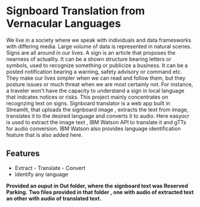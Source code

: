 # Signboard Translation from Vernacular Languages
We live in a society where we speak with individuals and data framesworks with differing media. 
Large volume of data is represented in natural scenes.
Signs are all around in our lives. A sign is an article that proposes the nearness of actuality. 
It can be a shown structure bearing letters or symbols, used to recognize something or publicize a business. 
It can be a posted notification bearing a warning, safety advisory or command etc. 
They make our lives simpler when we can read and follow them, but they posture issues or much threat when we are most certainly not.
For instance, a traveler won't have the capacity to understand a sign in local language that indcates notices or risks. 
This project mainly concentrates on recognzing text on signs.
Signboard translator is a web app built in Streamlit, that uploads the signboard image , extracts the text from image, translates it to the desired language and converts it to audio.
Here easyocr is used to extract the image text , IBM Watson API to translate it and gTTs for audio conversion.
IBM Watson also provides language identification feature that is also added here.

## Features
* Extract - Translate - Convert
* Identify any language 

**Provided an ouput in Out folder, where the signboard text was Reserved Parking.**
**Two files provided in that folder , one with audio of extracted text an other with audio of translated text.**
